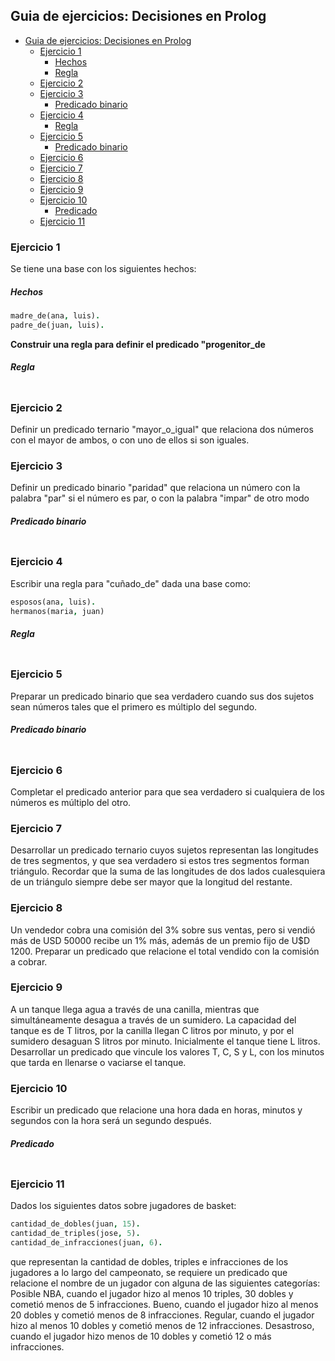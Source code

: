 ## Guia de ejercicios: Decisiones en Prolog

- [Guia de ejercicios: Decisiones en Prolog](#guia-de-ejercicios-decisiones-en-prolog)
  - [Ejercicio 1](#ejercicio-1)
      - [Hechos](#hechos)
      - [Regla](#regla)
  - [Ejercicio 2](#ejercicio-2)
  - [Ejercicio 3](#ejercicio-3)
      - [Predicado binario](#predicado-binario)
  - [Ejercicio 4](#ejercicio-4)
      - [Regla](#regla-1)
  - [Ejercicio 5](#ejercicio-5)
      - [Predicado binario](#predicado-binario-1)
  - [Ejercicio 6](#ejercicio-6)
  - [Ejercicio 7](#ejercicio-7)
  - [Ejercicio 8](#ejercicio-8)
  - [Ejercicio 9](#ejercicio-9)
  - [Ejercicio 10](#ejercicio-10)
      - [Predicado](#predicado)
  - [Ejercicio 11](#ejercicio-11)

### Ejercicio 1
Se tiene una base con los siguientes hechos:
##### Hechos
```prolog
madre_de(ana, luis).
padre_de(juan, luis).
```
__Construir una regla para definir el predicado "progenitor_de__
##### Regla
```prolog

```

### Ejercicio 2
Definir un predicado ternario "mayor_o_igual" que relaciona dos números con el mayor de ambos, o con uno de ellos si son iguales.

### Ejercicio 3
Definir un predicado binario "paridad" que relaciona un número con la palabra "par" si el número es par, o con la palabra "impar" de otro modo
##### Predicado binario
```prolog
```
### Ejercicio 4
Escribir una regla para "cuñado_de" dada una base como:
```prolog
esposos(ana, luis).
hermanos(maria, juan)
```
##### Regla
```prolog
```
### Ejercicio 5
Preparar un predicado binario que sea verdadero cuando sus dos sujetos sean números tales que el primero es múltiplo del segundo.
##### Predicado binario
```prolog
```
### Ejercicio 6
Completar el predicado anterior para que sea verdadero si cualquiera de los números es
múltiplo del otro.

### Ejercicio 7
Desarrollar un predicado ternario cuyos sujetos representan las longitudes de tres
segmentos, y que sea verdadero si estos tres segmentos forman triángulo. Recordar que la
suma de las longitudes de dos lados cualesquiera de un triángulo siempre debe ser mayor que
la longitud del restante.

### Ejercicio 8
Un vendedor cobra una comisión del 3% sobre sus ventas, pero si vendió más de USD 50000 recibe un 1% más, además de un premio fijo de U$D 1200. Preparar un predicado que relacione
el total vendido con la comisión a cobrar.

### Ejercicio 9
A un tanque llega agua a través de una canilla, mientras que simultáneamente desagua a
través de un sumidero. La capacidad del tanque es de T litros, por la canilla llegan C litros por
minuto, y por el sumidero desaguan S litros por minuto. Inicialmente el tanque tiene L litros.
Desarrollar un predicado que vincule los valores T, C, S y L, con los minutos que tarda en
llenarse o vaciarse el tanque.



### Ejercicio 10
Escribir un predicado que relacione una hora dada en horas, minutos y segundos con la hora
será un segundo después.

##### Predicado
```prolog
```
### Ejercicio 11
Dados los siguientes datos sobre jugadores de basket:
```prolog
cantidad_de_dobles(juan, 15).
cantidad_de_triples(jose, 5).
cantidad_de_infracciones(juan, 6).
```
que representan la cantidad de dobles, triples e infracciones de los jugadores a lo largo del
campeonato, se requiere un predicado que relacione el nombre de un jugador con alguna de las siguientes categorías:
Posible NBA, cuando el jugador hizo al menos 10 triples, 30 dobles y cometió menos de 5 infracciones.
Bueno, cuando el jugador hizo al menos 20 dobles y cometió menos de 8 infracciones.
Regular, cuando el jugador hizo al menos 10 dobles y cometió menos de 12 infracciones.
Desastroso, cuando el jugador hizo menos de 10 dobles y cometió 12 o más infracciones.
